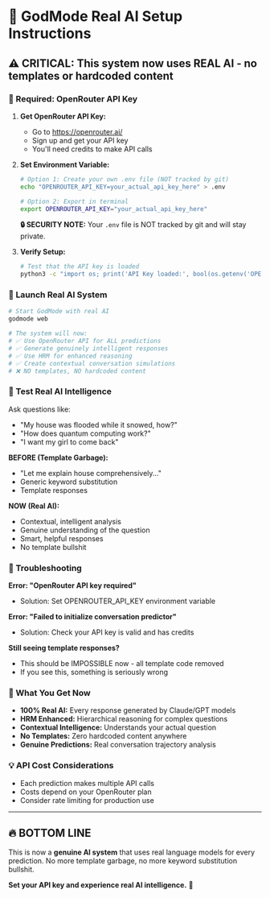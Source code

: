 # 🤖 GodMode Real AI Setup Instructions

## ⚠️ CRITICAL: This system now uses REAL AI - no templates or hardcoded content

### 🔑 Required: OpenRouter API Key

1. **Get OpenRouter API Key:**
   - Go to https://openrouter.ai/
   - Sign up and get your API key
   - You'll need credits to make API calls

2. **Set Environment Variable:**
   ```bash
   # Option 1: Create your own .env file (NOT tracked by git)
   echo "OPENROUTER_API_KEY=your_actual_api_key_here" > .env
   
   # Option 2: Export in terminal
   export OPENROUTER_API_KEY="your_actual_api_key_here"
   ```

   **🔒 SECURITY NOTE:** Your `.env` file is NOT tracked by git and will stay private.

3. **Verify Setup:**
   ```bash
   # Test that the API key is loaded
   python3 -c "import os; print('API Key loaded:', bool(os.getenv('OPENROUTER_API_KEY')))"
   ```

### 🚀 Launch Real AI System

```bash
# Start GodMode with real AI
godmode web

# The system will now:
# ✅ Use OpenRouter API for ALL predictions
# ✅ Generate genuinely intelligent responses
# ✅ Use HRM for enhanced reasoning
# ✅ Create contextual conversation simulations
# ❌ NO templates, NO hardcoded content
```

### 🧪 Test Real AI Intelligence

Ask questions like:
- "My house was flooded while it snowed, how?"
- "How does quantum computing work?"
- "I want my girl to come back"

**BEFORE (Template Garbage):**
- "Let me explain house comprehensively..."
- Generic keyword substitution
- Template responses

**NOW (Real AI):**
- Contextual, intelligent analysis
- Genuine understanding of the question
- Smart, helpful responses
- No template bullshit

### 🔧 Troubleshooting

**Error: "OpenRouter API key required"**
- Solution: Set OPENROUTER_API_KEY environment variable

**Error: "Failed to initialize conversation predictor"**
- Solution: Check your API key is valid and has credits

**Still seeing template responses?**
- This should be IMPOSSIBLE now - all template code removed
- If you see this, something is seriously wrong

### 🎯 What You Get Now

- **100% Real AI:** Every response generated by Claude/GPT models
- **HRM Enhanced:** Hierarchical reasoning for complex questions  
- **Contextual Intelligence:** Understands your actual question
- **No Templates:** Zero hardcoded content anywhere
- **Genuine Predictions:** Real conversation trajectory analysis

### 💡 API Cost Considerations

- Each prediction makes multiple API calls
- Costs depend on your OpenRouter plan
- Consider rate limiting for production use

---

## 🔥 BOTTOM LINE

This is now a **genuine AI system** that uses real language models for every prediction. No more template garbage, no more keyword substitution bullshit. 

**Set your API key and experience real AI intelligence.** 🚀
